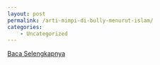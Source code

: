```yaml
---
layout: post
permalink: /arti-mimpi-di-bully-menurut-islam/
categories:
    - Uncategorized
---
```


[Baca Selengkapnya](/01)